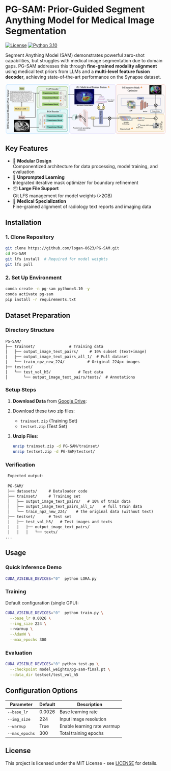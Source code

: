 # PG-SAM: Prior-Guided Segment Anything Model for Medical Image Segmentation

[![License](https://img.shields.io/badge/License-MIT-blue.svg)](LICENSE)
[![Python 3.10](https://img.shields.io/badge/Python-3.10%2B-green.svg)](https://www.python.org/)

Segment Anything Model (SAM) demonstrates powerful zero-shot capabilities, but struggles with medical image segmentation due to domain gaps. PG-SAM addresses this through **fine-grained modality alignment** using medical text priors from LLMs and a **multi-level feature fusion decoder**, achieving state-of-the-art performance on the Synapse dataset.

![PG-SAM Architecture](figure2.png)

## Key Features
- 🧩 **Modular Design**  
  Componentized architecture for data processing, model training, and evaluation
- 🚀 **Unprompted Learning**  
  Integrated iterative mask optimizer for boundary refinement
- 📦 **Large File Support**  
  Git LFS management for model weights (>2GB)
- 🏥 **Medical Specialization**  
  Fine-grained alignment of radiology text reports and imaging data

## Installation
### 1. Clone Repository
```bash
git clone https://github.com/logan-0623/PG-SAM.git
cd PG-SAM
git lfs install  # Required for model weights
git lfs pull
```

### 2. Set Up Environment
```bash
conda create -n pg-sam python=3.10 -y
conda activate pg-sam
pip install -r requirements.txt
```

## Dataset Preparation
### Directory Structure
```text
PG-SAM/
├── trainset/               # Training data
│   ├── output_image_text_pairs/     # 10% subset (text+image)
│   ├── output_image_text_pairs_all_1/  # Full dataset
│   └── train_npz_new_224/          # Original 224px images
├── testset/
│   └── test_vol_h5/            # Test data
│       └── output_image_text_pairs/texts/  # Annotations
```

### Setup Steps
1. **Download Data** from [Google Drive](https://drive.google.com/drive/folders/1Wu-OjKifrVth_I5VLHK6pA7IuAo4Rp2d):
2. Download these two zip files:
     - `trainset.zip` (Training Set)
     - `testset.zip` (Test Set)

2. **Unzip Files**:
   ```bash
   unzip trainset.zip -d PG-SAM/trainset/
   unzip testset.zip -d PG-SAM/testset/
   ```

### Verification
```text
 Expected output:
 
 PG-SAM/
 ├── datasets/     # Dataloader code
 ├── trainset/     # Training set 
 │   ├── output_image_text_pairs/   # 10% of train data
 │   ├── output_image_text_pairs_all_1/    # full train data
 │   └── train_npz_new_224/    # the original data (without text)
 ├── testset/      # Test set 
 │   ├── test_vol_h5/   # Test images and texts
 │   │   ├── output_image_text_pairs/    
 │   │   │   └── texts/    
...
```

## Usage
### Quick Inference Demo
```bash
CUDA_VISIBLE_DEVICES="0"  python LORA.py 
```

### Training
Default configuration (single GPU):
```bash
CUDA_VISIBLE_DEVICES="0"  python train.py \
  --base_lr 0.0026 \
  --img_size 224 \ 
  --warmup \
  --AdamW \
  --max_epochs 300
```

### Evaluation
```bash
CUDA_VISIBLE_DEVICES="0" python test.py \
  --checkpoint model_weights/pg-sam-final.pt \
  --data_dir testset/test_vol_h5
```

## Configuration Options
| Parameter          | Default | Description                  |
|--------------------|---------|------------------------------|
| `--base_lr`        | 0.0026  | Base learning rate           |
| `--img_size`       | 224     | Input image resolution       |
| `--warmup`         | True    | Enable learning rate warmup  |
| `--max_epochs`     | 300     | Total training epochs        |

## License
This project is licensed under the MIT License - see [LICENSE](LICENSE) for details.
